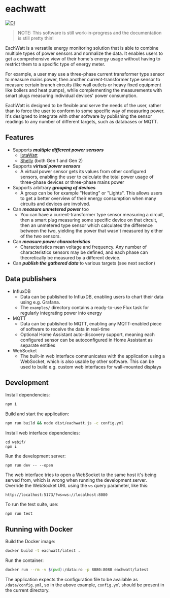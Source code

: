 # eachwatt

[![CI](https://github.com/Jalle19/eachwatt/actions/workflows/ci.yml/badge.svg)](https://github.com/Jalle19/eachwatt/actions/workflows/ci.yml)

> NOTE: This software is still work-in-progress and the documentation is still pretty thin!

EachWatt is a versatile energy monitoring solution that is able to combine multiple types of power sensors and 
normalize the data. It enables users to get a comprehensive view of their home's energy usage without having to 
restrict them to a specific type of energy meter.

For example, a user may use a three-phase current transformer type sensor to measure mains power, then another 
current-transformer type sensor to measure certain branch circuits (like wall outlets or heavy fixed equipment like 
boilers and heat pumps), while complementing the measurements with smart plugs measuring individual devices' power 
consumption.

EachWatt is designed to be flexible and serve the needs of the user, rather than to force the user to conform to 
some specific way of measuring power. It's designed to integrate with other software by publishing the sensor readings 
to any number of different targets, such as databases or MQTT.

## Features

* Supports _**multiple different power sensors**_
  * [IotaWatt](http://iotawatt.com/)
  * [Shelly](https://www.shelly.com/) (both Gen 1 and Gen 2)
* Supports _**virtual power sensors**_
  * A virtual power sensor gets its values from other configured sensors, enabling the user to calculate the total 
    power usage of three-phase devices or three-phase mains power
* Supports arbitrary _**grouping of devices**_
  * A group can be for example "Heating" or "Lights". This allows users to get a better overview of their energy 
    consumption when many circuits and devices are involved.
* Can _**measure unmetered power**_ too
  * You can have a current-transformer type sensor measuring a circuit, then a smart plug measuring some specific 
    device on that circuit, then an unmetered type sensor which calculates the difference between the two, yielding the 
    power that wasn't measured by either of the two sensors.
* Can _**measure power characteristics**_
  * Characteristics mean voltage and frequency. Any number of characteristics sensors may be defined, and each phase 
    can theoretically be measured by a different device.
* Can _**publish the gathered data**_ to various targets (see next section)

## Data publishers

* InfluxDB
  * Data can be published to InfluxDB, enabling users to chart their data using e.g. Grafana.
  * The `examples/` directory contains a ready-to-use Flux task for regularly integrating power into energy
* MQTT
  * Data can be published to MQTT, enabling any MQTT-enabled piece of software to receive the data in real-time
  * Optional Home Assistant auto-discovery support, meaning each configured sensor can be autoconfigured in Home 
    Assistant as separate entities
* WebSocket
  * The built-in web interface communicates with the application using a WebSocket, which is also usable by other 
    software. This can be used to build e.g. custom web interfaces for wall-mounted displays

## Development

Install dependencies:

```bash
npm i
```

Build and start the application:

```bash
npm run build && node dist/eachwatt.js -c config.yml
```

Install web interface dependencies:

```
cd webif/
npm i
```

Run the development server:

```
npm run dev -- --open
```

The web interface tries to open a WebSocket to the same host it's being served from, which is wrong when running the 
development server. Override the WebSocket URL using the `ws` query parameter, like this:

```
http://localhost:5173/?ws=ws://localhost:8080
```

To run the test suite, use:

```
npm run test
```

## Running with Docker

Build the Docker image:

```bash
docker build -t eachwatt/latest .
```

Run the container:

```bash
docker run --rm -v $(pwd):/data:ro -p 8080:8080 eachwatt/latest
```

The application expects the configuration file to be available as `/data/config.yml`, so in the above example, 
`config.yml` should be present in the current directory.
